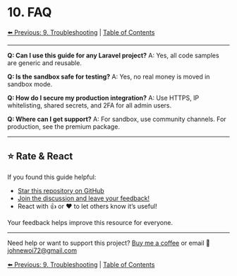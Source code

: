 # 10. FAQ

[⬅️ Previous: 9. Troubleshooting](./troubleshooting.md) | [Table of Contents](../README.md#table-of-contents)

---

**Q: Can I use this guide for any Laravel project?**
A: Yes, all code samples are generic and reusable.

**Q: Is the sandbox safe for testing?**
A: Yes, no real money is moved in sandbox mode.

**Q: How do I secure my production integration?**
A: Use HTTPS, IP whitelisting, shared secrets, and 2FA for all admin users.

**Q: Where can I get support?**
A: For sandbox, use community channels. For production, see the premium package.

---

## ⭐ Rate & React

If you found this guide helpful:

- [Star this repository on GitHub](https://github.com/johnekiru/mpesa-laravel-guide)
- [Join the discussion and leave your feedback!](https://github.com/johnekiru/mpesa-laravel-guide/discussions)
- React with 👍 or ❤️ to let others know it’s useful!

Your feedback helps improve this resource for everyone.

---

Need help or want to support this project? [Buy me a coffee](https://coff.ee/johnekiru7v) or email 📧 johnewoi72@gmail.com

[⬅️ Previous: 9. Troubleshooting](./troubleshooting.md) | [Table of Contents](../README.md#table-of-contents)
